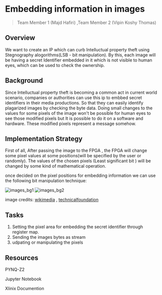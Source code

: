 # Embedding information in images

> Team Member 1 (Majd Hafiri) ,Team Member 2 (Vipin Koshy Thomas)

## Overview
We want to create an IP which can curb Intelluctual property theft using Stegnography alogorithms(LSB - bit manipulation). By this, each image will be having a secret Identifier embedded in it which is not visible to human eyes, which can be used to check the ownership.


## Background

Since Intelluctual property theft is becoming a common act in current world scenario, companies or authorities can use this ip to embbed secret identifiers in their media productions. So that they can easily identify plagarized images by checking the byte data. Doing small changes to the values for some pixels of the image won't be possible for human eyes to see those modified pixels but It is possible to do it on a software and hardware. These modified pixels represent a message somehow.


## Implementation Strategy

First of all, After passing the image to the FPGA , the FPGA will change some pixel values at some positions(will be specified by the user or randomly). The values of the chosen pixels (Least significant bit ) will be changed by some kind of mathematical operation.

once decided on the pixel positions for embedding information we can use the following bit manipulation technique:

![images_bg1](https://miro.medium.com/max/2006/0*JTnkzopCLv2cRLuY.jpg)
![images_bg2](https://miro.medium.com/max/875/0*XWlQVMlAQra2KHSB.jpg)


image credits: [wikimedia](https://en.wikipedia.org/wiki/Bit_numbering#mediaviewer/File:Least_significant_bit.svg) , [technicalfoundation](https://technical-foundation.blogspot.com/2017/11/steganography-hide-data-in-images-with.html)




## Tasks

1. Setting the pixel area for embedding the secret identifier through register map.
2. Sending the images bytes as stream
3. udpating or manipulating the pixels



## Resources
PYNQ-Z2 

Jupyter Notebook

Xlinix Documention
